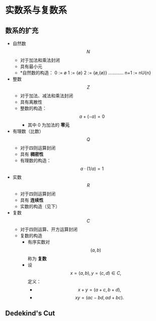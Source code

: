 # 实数系与复数系

## 数系的扩充
- 自然数 $$N$$ 
	- 对于加法和乘法封闭
	- 具有最小元
	- *自然数的构造：
	0 := ø
	1 := {ø}
	2 := {ø,{ø}}
	…………
	n+1 := nU{n}
- 整数 $$Z$$
	- 	对于加法、减法和乘法封闭
	- 	具有离散性
	- 	整数的构造：$$a + (-a) = 0$$
		- 其中 0 为加法的 **零元**
- 有理数（比数） $$Q$$
	- 对于四则运算封闭
	- 具有 **稠密性**
	- 有理数的构造：$$a \cdot ({1}/{a}) = 1$$
- 实数 $$R$$
	- 对于四则运算封闭
	- 具有 **连续性**
	- 实数的构造（见下）
- 复数 $$C$$
	- 对于四则运算、开方运算封闭
	- 复数的构造
		- 有序实数对 $$(a, b)$$ 称为 **复数**
		- 设 $$x = (a, b), y = (c, d) \in C,$$ 定义：
			- $$ x+y = (a+c, b+d),$$
			- $$ xy = (ac-bd, ad+bc).$$

## Dedekind's Cut
